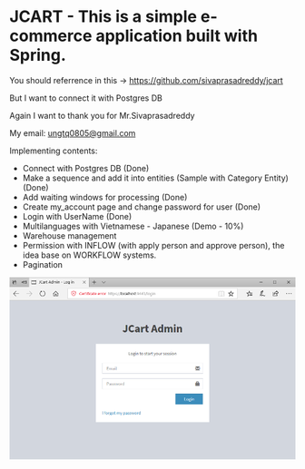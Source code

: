# JCART - This is a simple e-commerce application built with Spring.
You should referrence in this -> https://github.com/sivaprasadreddy/jcart

But I want to connect it with Postgres DB

Again I want to thank you for Mr.Sivaprasadreddy

My email: ungtq0805@gmail.com

Implementing contents:
- Connect with Postgres DB (Done)
- Make a sequence and add it into entities (Sample with Category Entity) (Done)
- Add waiting windows for processing (Done)
- Create my_account page and change password for user (Done)
- Login with UserName (Done)
- Multilanguages with Vietnamese - Japanese (Demo - 10%)
- Warehouse management
- Permission with INFLOW (with apply person and approve person), the idea base on WORKFLOW systems.
- Pagination

![alt tag](image/1.png)




